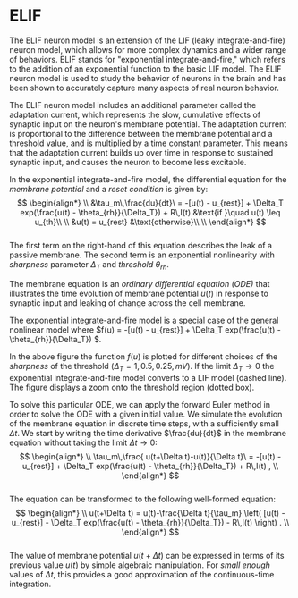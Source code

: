 <script src='https://cdnjs.cloudflare.com/ajax/libs/mathjax/2.7.4/MathJax.js?config=default'></script>

# ELIF

The ELIF neuron model is an extension of the LIF (leaky integrate-and-fire) neuron model, which allows for more complex dynamics and a wider range of behaviors. ELIF stands for "exponential integrate-and-fire," which refers to the addition of an exponential function to the basic LIF model. The ELIF neuron model is used to study the behavior of neurons in the brain and has been shown to accurately capture many aspects of real neuron behavior.

The ELIF neuron model includes an additional parameter called the adaptation current, which represents the slow, cumulative effects of synaptic input on the neuron's membrane potential. The adaptation current is proportional to the difference between the membrane potential and a threshold value, and is multiplied by a time constant parameter. This means that the adaptation current builds up over time in response to sustained synaptic input, and causes the neuron to become less excitable.

In the exponential integrate-and-fire model, the differential equation for the *membrane potential* and a *reset condition* is given by:
<br>
$$
\begin{align*}
\\
&\tau_m\,\frac{du}{dt}\ = -[u(t) - u_{rest}] + \Delta_T exp(\frac{u(t) - \theta_{rh}}{\Delta_T}) + R\,I(t) &\text{if }\quad u(t) \leq u_{th}\\
\\
&u(t) = u_{rest} &\text{otherwise}\\
\\
\end{align*}
$$
<br>
The first term on the right-hand of this equation describes the leak of a passive membrane. The second term is an exponential nonlinearity with *sharpness* parameter $\Delta_T$ and *threshold* $\theta_{rh}$.

The membrane equation is an *ordinary differential equation (ODE)* that illustrates the time evolution of membrane potential $u(t)$ in response to synaptic input and leaking of change across the cell membrane.

The exponential integrate-and-fire model is a special case of the general nonlinear model where $f(u) = -[u(t) - u_{rest}] + \Delta_T exp(\frac{u(t) - \theta_{rh}}{\Delta_T}) $.







In the above figure the function $f(u)$ is plotted for different choices of the *sharpness* of the threshold ($\Delta_T = 1, 0.5, 0.25,  mV$). If the limit $\Delta_T \rightarrow 0$ the exponential integrate-and-fire model converts to a LIF model (dashed line). The figure displays a zoom onto the threshold region (dotted box).

To solve this particular ODE, we can apply the forward Euler method in order to solve the ODE with a given initial value. We simulate the evolution of the membrane equation in discrete time steps, with a sufficiently small $\Delta t$. We start by writing the time derivative $\frac{du}{dt}$ in the membrane equation without taking the limit $\Delta t \to 0$:
<br>
$$
\begin{align*}
\\
\tau_m\,\frac{ u(t+\Delta t)-u(t)}{\Delta t}\ = -[u(t) - u_{rest}] + \Delta_T exp(\frac{u(t) - \theta_{rh}}{\Delta_T}) + R\,I(t) ,
\\
\end{align*}
$$
<br>
The equation can be transformed to the following well-formed equation:
<br>
$$
\begin{align*}
\\
u(t+\Delta t) = u(t)-\frac{\Delta t}{\tau_m} \left( [u(t) - u_{rest}]  - \Delta_T exp(\frac{u(t) - \theta_{rh}}{\Delta_T}) - R\,I(t) \right) .
\\
\end{align*}
$$
<br>
The value of membrane potential $u(t+\Delta t)$ can be expressed in terms of its previous value $u(t)$ by simple algebraic manipulation. For *small enough* values of $\Delta t$, this provides a good approximation of the continuous-time integration.


